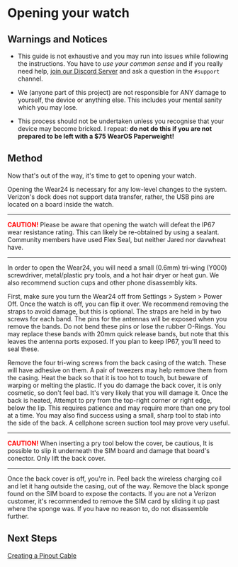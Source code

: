 # Opening your watch

## Warnings and Notices

- This guide is not exhaustive and you may run into issues while following the instructions. You have to _use your common sense_ and if you really need help, [join our Discord Server](https://discord.gg/pDWsFGY) and ask a question in the `#support` channel.

- We (anyone part of this project) are not responsible for ANY damage to yourself, the device or anything else. This includes your mental sanity which you may lose.

- This process should not be undertaken unless you recognise that your device may become bricked. I repeat: **do not do this if you are not prepared to be left with a \$75 WearOS Paperweight!**

## Method

Now that's out of the way, it's time to get to opening your watch.

Opening the Wear24 is necessary for any low-level changes to the system. Verizon's dock does not support data transfer, rather, the USB pins are located on a board inside the watch.

---

<span style="color:red">**CAUTION!**</span>
Please be aware that opening the watch will defeat the IP67 wear resistance rating. This can likely be re-obtained by using a sealant. Community members have used Flex Seal, but neither Jared nor davwheat have.

---

In order to open the Wear24, you will need a small (0.6mm) tri-wing (Y000) screwdriver, metal/plastic pry tools, and a hot hair dryer or heat gun. We also recommend suction cups and other phone disassembly kits.

First, make sure you turn the Wear24 off from Settings > System > Power Off. Once the watch is off, you can flip it over. We recommend removing the straps to avoid damage, but this is optional. The straps are held in by two screws for each band. The pins for the antennas will be exposed when you remove the bands. Do not bend these pins or lose the rubber O-Rings. You may replace these bands with 20mm quick release bands, but note that this leaves the antenna ports exposed. If you plan to keep IP67, you'll need to seal these.

Remove the four tri-wing screws from the back casing of the watch. These will have adhesive on them. A pair of tweezers may help remove them from the casing. Heat the back so that it is too hot to touch, but beware of warping or melting the plastic. If you do damage the back cover, it is only cosmetic, so don't feel bad. It's very likely that you will damage it. Once the back is heated, Attempt to pry from the top-right corner or right edge, below the lip. This requires patience and may require more than one pry tool at a time. You may also find success using a small, sharp tool to stab into the side of the back. A cellphone screen suction tool may prove very useful.

---

<span style="color:red">**CAUTION!**</span>
When inserting a pry tool below the cover, be cautious, It is possible to slip it underneath the SIM board and damage that board's conector. Only lift the back cover.

---

Once the back cover is off, you're in. Peel back the wireless charging coil and let it hang outside the casing, out of the way. Remove the black sponge found on the SIM board to expose the contacts. If you are not a Verizon customer, it's recommended to remove the SIM card by sliding it up past where the sponge was. If you have no reason to, do not disassemble further.

## Next Steps

[Creating a Pinout Cable](/wiki/Creating_a_Pinout_Cable)
